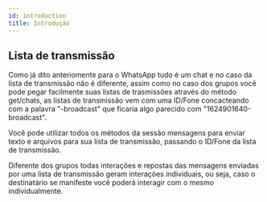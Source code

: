 ```yaml
---
id: introduction
title: Introdução
---
```


## Lista de transmissão

Como já dito anteriomente para o WhatsApp tudo é um chat e no caso da lista de transmissão não é diferente, assim como no caso dos grupos você pode pegar facilmente suas listas de trasmissões através do método get/chats, as listas de transmissão vem com uma ID/Fone concacteando com a palavra "-broadcast" que ficaria algo parecido com "1624901640-broadcast".

Você pode utilizar todos os métodos da sessão mensagens para enviar texto e arquivos para sua lista de transmissão, passando o ID/Fone da lista de transmissão.

Diferente dos grupos todas interações e repostas das mensagens enviadas por uma lista de transmissão geram interações individuais, ou seja, caso o destinatário se manifeste você poderá interagir com o mesmo individualmente.
